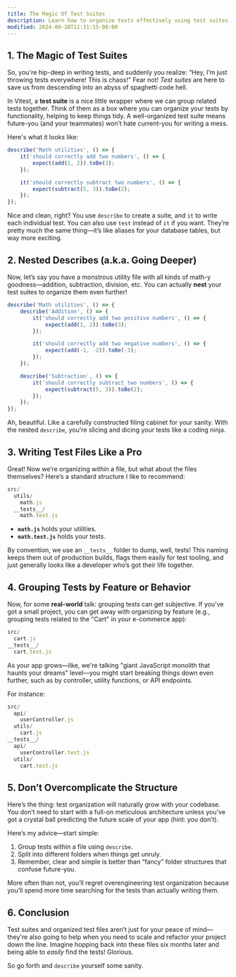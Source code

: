 ```yaml
---
title: The Magic Of Test Suites
description: Learn how to organize tests effectively using test suites.
modified: 2024-09-28T11:31:15-06:00
---
```


## 1. The Magic of Test Suites

So, you're hip-deep in writing tests, and suddenly you realize: “Hey, I’m just throwing tests everywhere! This is chaos!" Fear not! *Test suites* are here to save us from descending into an abyss of spaghetti code hell.

In Vitest, a **test suite** is a nice little wrapper where we can group related tests together. Think of them as a box where you can organize your tests by functionality, helping to keep things tidy. A well-organized test suite means future-you (and your teammates) won’t hate current-you for writing a mess.

Here's what it looks like:

```javascript
describe('Math utilities', () => {
	it('should correctly add two numbers', () => {
		expect(add(1, 2)).toBe(3);
	});

	it('should correctly subtract two numbers', () => {
		expect(subtract(5, 3)).toBe(2);
	});
});
```

Nice and clean, right? You use `describe` to create a suite, and `it` to write each individual test. You can also use `test` instead of `it` if you want. They’re pretty much the same thing—it’s like aliases for your database tables, but way more exciting.

## 2. Nested Describes (a.k.a. Going Deeper)

Now, let’s say you have a monstrous utility file with all kinds of math-y goodness—addition, subtraction, division, etc. You can actually **nest** your test suites to organize them even further!

```javascript
describe('Math utilities', () => {
	describe('Addition', () => {
		it('should correctly add two positive numbers', () => {
			expect(add(1, 2)).toBe(3);
		});

		it('should correctly add two negative numbers', () => {
			expect(add(-1, -2)).toBe(-3);
		});
	});

	describe('Subtraction', () => {
		it('should correctly subtract two numbers', () => {
			expect(subtract(5, 3)).toBe(2);
		});
	});
});
```

Ah, beautiful. Like a carefully constructed filing cabinet for your sanity. With the nested `describe`, you're slicing and dicing your tests like a coding ninja.

## 3. Writing Test Files Like a Pro

Great! Now we’re organizing *within* a file, but what about the files themselves? Here’s a standard structure I like to recommend:

```ts
src/
  utils/
    math.js
  __tests__/
    math.test.js
```

- **`math.js`** holds your utilities.
- **`math.test.js`** holds your tests.

By convention, we use an `__tests__` folder to dump, well, tests! This naming keeps them out of production builds, flags them easily for test tooling, and just generally looks like a developer who’s got their life together.

## 4. Grouping Tests by Feature or Behavior

Now, for some **real-world** talk: grouping tests can get subjective. If you've got a small project, you can get away with organizing by feature (e.g., grouping tests related to the "Cart" in your e-commerce app):

```ts
src/
  cart.js
__tests__/
  cart.test.js
```

As your app grows—like, we're talking "giant JavaScript monolith that haunts your dreams" level—you might start breaking things down even further, such as by controller, utility functions, or API endpoints.

For instance:

```ts
src/
  api/
    userController.js
  utils/
    cart.js
__tests__/
  api/
    userController.test.js
  utils/
    cart.test.js
```

## 5. Don’t Overcomplicate the Structure

Here’s the thing: test organization will naturally grow with your codebase. You don’t need to start with a full-on meticulous architecture unless you’ve got a crystal ball predicting the future scale of your app (hint: you don’t).

Here’s my advice—start simple:

1. Group tests within a file using `describe`.
2. Split into different folders when things get unruly.
3. Remember, clear and simple is better than “fancy” folder structures that confuse future-you.

More often than not, you’ll regret overengineering test organization because you’ll spend more time searching for the tests than actually writing them.

## 6. Conclusion

Test suites and organized test files aren’t just for your peace of mind—they're also going to help when you need to scale and refactor your project down the line. Imagine hopping back into these files six months later and being able to *easily* find the tests! Glorious.

So go forth and `describe` yourself some sanity.
